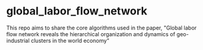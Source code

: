 # global_labor_flow_network
This repo aims to share the core algorithms used in the paper, "Global labor flow network reveals the hierarchical organization and dynamics of geo-industrial clusters in the world economy"
